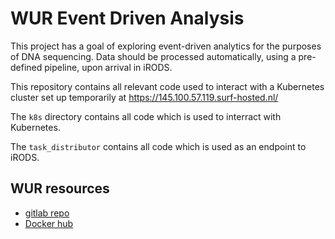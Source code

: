 # WUR Event Driven Analysis

This project has a goal of exploring event-driven analytics for the purposes of DNA sequencing.
Data should be processed automatically, using a pre-defined pipeline, upon arrival in iRODS.

This repository contains all relevant code used to interact with a Kubernetes cluster set up temporarily at https://145.100.57.119.surf-hosted.nl/ 

The `k8s` directory contains all code which is used to interract with Kubernetes.

The `task_distributor` contains all code which is used as an endpoint to iRODS.

## WUR resources

- [gitlab repo](https://gitlab.com/wurssb)
- [Docker hub](https://hub.docker.com/r/wurssb/unlock_fastp)      
